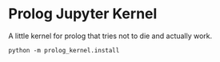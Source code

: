 # Prolog Jupyter Kernel

A little kernel for prolog that tries not to die and actually work.

`python -m prolog_kernel.install`

